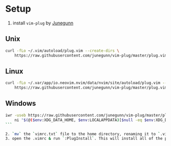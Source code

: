 # Setup

1. install `vim-plug` by [Junegunn](https://github.com/junegunn/vim-plug)

## Unix

```bash
curl -fLo ~/.vim/autoload/plug.vim --create-dirs \
    https://raw.githubusercontent.com/junegunn/vim-plug/master/plug.vim
```

## Linux

```bash
curl -fLo ~/.var/app/io.neovim.nvim/data/nvim/site/autoload/plug.vim --create-dirs \
    https://raw.githubusercontent.com/junegunn/vim-plug/master/plug.vim
```

## Windows

````bash
iwr -useb https://raw.githubusercontent.com/junegunn/vim-plug/master/plug.vim |`
    ni "$(@($env:XDG_DATA_HOME, $env:LOCALAPPDATA)[$null -eq $env:XDG_DATA_HOME])/nvim-data/site/autoload/plug.vim" -Force
```

2. `mv` the `vimrc.txt` file to the home directory, renaming it to `.vimrc`
3. open the .vimrc & run `:PlugInstall`. This will install all of the plugins that are in your vimrc
````
